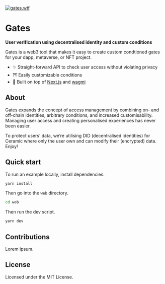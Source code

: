 <a href="https://gates.wtf/">
  <img alt="gates.wtf" src="https://user-images.githubusercontent.com/34306844/194741838-79d8eda2-24d5-4190-98bb-4854923b6bdc.png" />
</a>

# Gates

**User verification using decentralised identity and custom conditions**

Gates is a web3 tool that makes it easy to create custom condtioned gates for your dapp, metaverse, or NFT project.

- ✨ Straight-forward API to check user access without violating privacy
- ⛩ Easily customizable conditions
- 🫡 Built on top of [Next.js](https://nextjs.org) and [wagmi](https://github.com/tmm/wagmi)

## About

Gates expands the concept of access management by combining on- and off-chain identities, arbitrary conditions, and increased customisability. Managing user access and creating personalised experiences has never been easier.

To protect users’ data, we’re utilising DID (decentralised identities) for Ceramic where only the user own and can modify their (encrypted) data. Enjoy!

## Quick start

To run an example locally, install dependencies.

```bash
yarn install
```

Then go into the `web` directory.

```bash
cd web
```

Then run the dev script.

```bash
yarn dev
```

## Contributions

Lorem ipsum.

## License

Licensed under the MIT License.
